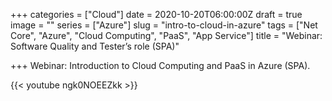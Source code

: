 +++
categories = ["Cloud"]
date = 2020-10-20T06:00:00Z
draft = true
image = ""
series = ["Azure"]
slug = "intro-to-cloud-in-azure"
tags = ["Net Core", "Azure", "Cloud Computing", "PaaS", "App Service"]
title = "Webinar: Software Quality and Tester’s role (SPA)"

+++
Webinar: Introduction to Cloud Computing and PaaS in Azure (SPA).

{{< youtube ngk0NOEEZkk >}}